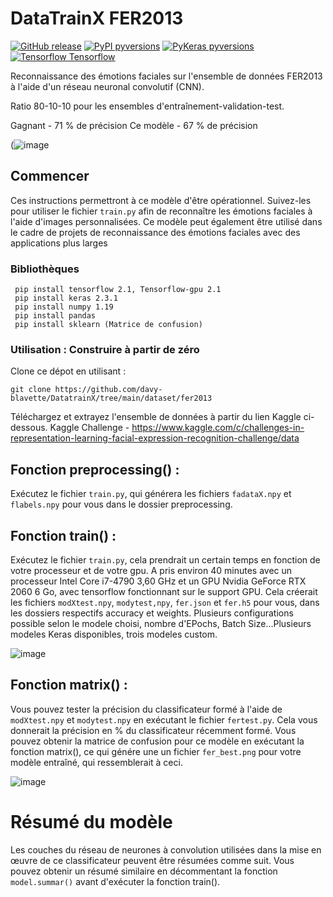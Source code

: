 # DataTrainX FER2013 

[![GitHub release](https://img.shields.io/static/v1?label=Release&message=v1.0-alpha&color=blue)](https://github.com/gitshanks/fer2013/releases)
[![PyPI pyversions](https://img.shields.io/static/v1?label=Python&message=3.6&color=green)](https://pypi.python.org/pypi/ansicolortags/)
[![PyKeras pyversions](https://img.shields.io/static/v1?label=Keras&message=2.3&color=red)](https://pypi.python.org/pypi/ansicolortags/)
[![Tensorflow Tensorflow](https://img.shields.io/static/v1?label=Tensorflow&message=2.1&color=orange)](https://www.tensorflow.org/?hl=fr)

Reconnaissance des émotions faciales sur l'ensemble de données FER2013 à l'aide d'un réseau neuronal convolutif (CNN).

Ratio 80-10-10 pour les ensembles d'entraînement-validation-test.

Gagnant - 71 % de précision
Ce modèle - 67 % de précision

(![image](https://user-images.githubusercontent.com/3437490/163332198-f46c7fba-9609-4c6d-b93c-69f7078d2b76.png)


## Commencer

Ces instructions permettront à ce modèle d'être opérationnel. Suivez-les pour utiliser le fichier `train.py` afin de reconnaître les émotions faciales à l'aide d'images personnalisées. Ce modèle peut également être utilisé dans le cadre de projets de reconnaissance des émotions faciales avec des applications plus larges

### Bibliothèques

```
 pip install tensorflow 2.1, Tensorflow-gpu 2.1 
 pip install keras 2.3.1
 pip install numpy 1.19
 pip install pandas
 pip install sklearn (Matrice de confusion)
```


### Utilisation : Construire à partir de zéro
Clone ce dépot en utilisant :
```
git clone https://github.com/davy-blavette/DatatrainX/tree/main/dataset/fer2013
```
Téléchargez et extrayez l'ensemble de données à partir du lien Kaggle ci-dessous.
Kaggle Challenge - https://www.kaggle.com/c/challenges-in-representation-learning-facial-expression-recognition-challenge/data

## Fonction preprocessing() :

Exécutez le fichier `train.py`, qui générera les fichiers `fadataX.npy` et `flabels.npy` pour vous dans le dossier preprocessing.

## Fonction train() :

Exécutez le fichier `train.py`, cela prendrait un certain temps en fonction de votre processeur et de votre gpu. A pris environ 40 minutes avec un processeur Intel Core i7-4790 3,60 GHz et un GPU Nvidia GeForce RTX 2060 6 Go, avec tensorflow fonctionnant sur le support GPU. Cela créerait les fichiers `modXtest.npy`, `modytest,npy`, `fer.json` et `fer.h5` pour vous, dans les dossiers respectifs accuracy et weights. Plusieurs configurations possible selon le modele choisi, nombre d'EPochs, Batch Size...Plusieurs modeles Keras disponibles, trois modeles custom.

![image](https://user-images.githubusercontent.com/3437490/163332559-7e3d309a-c0ab-402b-a506-df869ccfd157.png)



## Fonction matrix() :

Vous pouvez tester la précision du classificateur formé à l'aide de `modXtest.npy` et `modytest.npy` en exécutant le fichier `fertest.py`. Cela vous donnerait la précision en % du classificateur récemment formé. Vous pouvez obtenir la matrice de confusion pour ce modèle en exécutant la fonction matrix(), ce qui génére une un fichier `fer_best.png` pour votre modèle entraîné, qui ressemblerait à ceci.

![image](https://user-images.githubusercontent.com/3437490/163332983-81f19029-4507-4a6f-8129-18956cdb5b78.png)

# Résumé du modèle

Les couches du réseau de neurones à convolution utilisées dans la mise en œuvre de ce classificateur peuvent être résumées comme suit. Vous pouvez obtenir un résumé similaire en décommentant la fonction `model.summar()` avant d'exécuter la fonction train().
